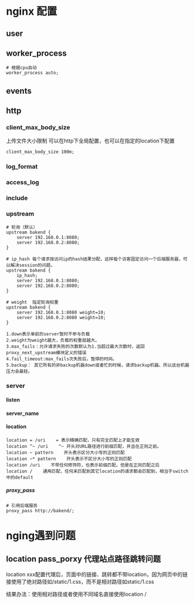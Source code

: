 # nginx 配置
## user
## worker_process 

    # 根据cpu自动
    worker_process auto;

## events
## http
### client_max_body_size 
上传文件大小限制
可以在http下全局配置，也可以在指定的location下配置

    client_max_body_size 100m;

### log_format
### access_log
### include
### upstream

    # 轮询（默认）
    upstream bakend {
        server 192.168.0.1:8080;
        server 192.168.0.2:8080;
    }

    # ip_hash 每个请求按访问ip的hash结果分配，这样每个访客固定访问一个后端服务器，可以解决session的问题。
    upstream bakend {
        ip_hash;
        server 192.168.0.1:8080;
        server 192.168.0.2:8080;
    }

    # weight  指定轮询权重
    upstream bakend {
        server 192.168.0.1:8080 weight=10;
        server 192.168.0.2:8080 weight=10;
    }

    1.down表示单前的server暂时不参与负载
    2.weight为weight越大，负载的权重就越大。
    3.max_fails：允许请求失败的次数默认为1.当超过最大次数时，返回proxy_next_upstream模块定义的错误
    4.fail_timeout:max_fails次失败后，暂停的时间。
    5.backup： 其它所有的非backup机器down或者忙的时候，请求backup机器。所以这台机器压力会最轻。

### server
#### listen
#### server_name
#### location

    location = /uri    = 表示精确匹配，只有完全匹配上才能生效
    location ^~ /uri    ^~ 开头对URL路径进行前缀匹配，并且在正则之前。
    location ~ pattern    开头表示区分大小写的正则匹配
    location ~* pattern    开头表示不区分大小写的正则匹配
    location /uri    不带任何修饰符，也表示前缀匹配，但是在正则匹配之后
    location /    通用匹配，任何未匹配到其它location的请求都会匹配到，相当于switch中的default

##### proxy_pass

    # 引用后端服务
    proxy_pass http://bakend/;

# nging遇到问题
## location pass_porxy 代理站点路径跳转问题
location xxx配置代理后，页面中的链接、跳转都不带location，因为网页中的链接使用了绝对路径如/static/1.css，而不是相对路径如static/1.css

结果办法：使用相对路径或者使用不同域名直接使用location /
